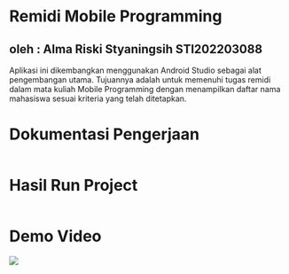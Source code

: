 # Remidi Mobile Programming
## oleh : Alma Riski Styaningsih STI202203088
Aplikasi ini dikembangkan menggunakan Android Studio sebagai alat pengembangan utama.
Tujuannya adalah untuk memenuhi tugas remidi dalam mata kuliah Mobile Programming 
dengan menampilkan daftar nama mahasiswa sesuai kriteria yang telah ditetapkan.

# Dokumentasi Pengerjaan
![]()
# Hasil Run Project
![]()
# Demo Video
![](https://github.com/Almaarstyy/Remidi_MobileProgramming/blob/main/DemoVideo-ezgif.com-video-to-gif-converter.gif)

